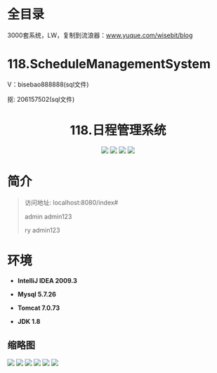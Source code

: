 # 全目录

3000套系统，LW，复制到流浪器：www.yuque.com/wisebit/blog

# 118.ScheduleManagementSystem

<p>V：bisebao888888(sql文件)</p>
<p>抠: 206157502(sql文件)</p>

<p><h1 align="center">118.日程管理系统</h1></p>


<p align="center">
	<img src="https://img.shields.io/badge/jdk-1.8-orange.svg"/>
    <img src="https://img.shields.io/badge/springBoot-5.x-lightgrey.svg"/>
    <img src="https://img.shields.io/badge/html-5.x-blue.svg"/>
    <img src="https://img.shields.io/badge/mysql-5.x-yellow.svg"/>
</p>

# 简介
>
> 

>访问地址: localhost:8080/index#
>
> admin	admin123
>
> ry  admin123


# 环境

- <b>IntelliJ IDEA 2009.3</b>

- <b>Mysql 5.7.26</b>

- <b>Tomcat 7.0.73</b>

- <b>JDK 1.8</b>




## 缩略图

![](https://bitwise.oss-cn-heyuan.aliyuncs.com/2024/9/10/a84c95a8-48b8-4648-ae24-3bcf8d7849a1.png)
![](https://bitwise.oss-cn-heyuan.aliyuncs.com/2024/9/10/5f5ca606-8e9e-4f6c-aac4-2d2a22a79e25.png)
![](https://bitwise.oss-cn-heyuan.aliyuncs.com/2024/9/10/ce201bf3-7d8e-4c7d-b082-f6d201f9094c.png)
![](https://bitwise.oss-cn-heyuan.aliyuncs.com/2024/9/10/f4149f1a-a6aa-4083-a847-9b76c9347fcb.png)
![](https://bitwise.oss-cn-heyuan.aliyuncs.com/2024/9/10/e5b723ab-817d-44c7-9841-b733b82350f4.png)
![](https://bitwise.oss-cn-heyuan.aliyuncs.com/2024/9/10/1dc57a75-1314-4c43-89cb-44cc51d16f60.png)



